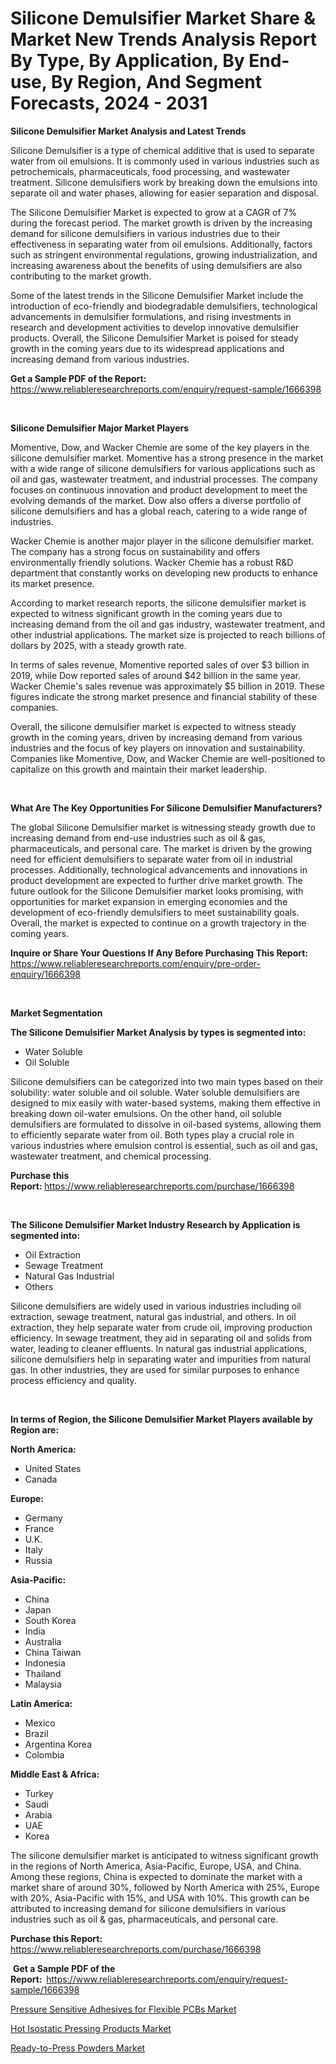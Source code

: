 <p><h1>Silicone Demulsifier Market Share & Market New Trends Analysis Report By Type, By Application, By End-use, By Region, And Segment Forecasts, 2024 - 2031</h1></p><p><strong>Silicone Demulsifier Market Analysis and Latest Trends</strong></p>
<p><p>Silicone Demulsifier is a type of chemical additive that is used to separate water from oil emulsions. It is commonly used in various industries such as petrochemicals, pharmaceuticals, food processing, and wastewater treatment. Silicone demulsifiers work by breaking down the emulsions into separate oil and water phases, allowing for easier separation and disposal.</p><p>The Silicone Demulsifier Market is expected to grow at a CAGR of 7% during the forecast period. The market growth is driven by the increasing demand for silicone demulsifiers in various industries due to their effectiveness in separating water from oil emulsions. Additionally, factors such as stringent environmental regulations, growing industrialization, and increasing awareness about the benefits of using demulsifiers are also contributing to the market growth.</p><p>Some of the latest trends in the Silicone Demulsifier Market include the introduction of eco-friendly and biodegradable demulsifiers, technological advancements in demulsifier formulations, and rising investments in research and development activities to develop innovative demulsifier products. Overall, the Silicone Demulsifier Market is poised for steady growth in the coming years due to its widespread applications and increasing demand from various industries.</p></p>
<p><strong>Get a Sample PDF of the Report:&nbsp;</strong> <a href="https://www.reliableresearchreports.com/enquiry/request-sample/1666398">https://www.reliableresearchreports.com/enquiry/request-sample/1666398</a></p>
<p>&nbsp;</p>
<p><strong>Silicone Demulsifier Major Market Players</strong></p>
<p><p>Momentive, Dow, and Wacker Chemie are some of the key players in the silicone demulsifier market. Momentive has a strong presence in the market with a wide range of silicone demulsifiers for various applications such as oil and gas, wastewater treatment, and industrial processes. The company focuses on continuous innovation and product development to meet the evolving demands of the market. Dow also offers a diverse portfolio of silicone demulsifiers and has a global reach, catering to a wide range of industries.</p><p>Wacker Chemie is another major player in the silicone demulsifier market. The company has a strong focus on sustainability and offers environmentally friendly solutions. Wacker Chemie has a robust R&D department that constantly works on developing new products to enhance its market presence.</p><p>According to market research reports, the silicone demulsifier market is expected to witness significant growth in the coming years due to increasing demand from the oil and gas industry, wastewater treatment, and other industrial applications. The market size is projected to reach billions of dollars by 2025, with a steady growth rate.</p><p>In terms of sales revenue, Momentive reported sales of over $3 billion in 2019, while Dow reported sales of around $42 billion in the same year. Wacker Chemie's sales revenue was approximately $5 billion in 2019. These figures indicate the strong market presence and financial stability of these companies.</p><p>Overall, the silicone demulsifier market is expected to witness steady growth in the coming years, driven by increasing demand from various industries and the focus of key players on innovation and sustainability. Companies like Momentive, Dow, and Wacker Chemie are well-positioned to capitalize on this growth and maintain their market leadership.</p></p>
<p>&nbsp;</p>
<p><strong>What Are The Key Opportunities For Silicone Demulsifier Manufacturers?</strong></p>
<p><p>The global Silicone Demulsifier market is witnessing steady growth due to increasing demand from end-use industries such as oil & gas, pharmaceuticals, and personal care. The market is driven by the growing need for efficient demulsifiers to separate water from oil in industrial processes. Additionally, technological advancements and innovations in product development are expected to further drive market growth. The future outlook for the Silicone Demulsifier market looks promising, with opportunities for market expansion in emerging economies and the development of eco-friendly demulsifiers to meet sustainability goals. Overall, the market is expected to continue on a growth trajectory in the coming years.</p></p>
<p><strong>Inquire or Share Your Questions If Any Before Purchasing This Report:</strong> <a href="https://www.reliableresearchreports.com/enquiry/pre-order-enquiry/1666398">https://www.reliableresearchreports.com/enquiry/pre-order-enquiry/1666398</a></p>
<p>&nbsp;</p>
<p><strong>Market Segmentation</strong></p>
<p><strong>The Silicone Demulsifier Market Analysis by types is segmented into:</strong></p>
<p><ul><li>Water Soluble</li><li>Oil Soluble</li></ul></p>
<p><p>Silicone demulsifiers can be categorized into two main types based on their solubility: water soluble and oil soluble. Water soluble demulsifiers are designed to mix easily with water-based systems, making them effective in breaking down oil-water emulsions. On the other hand, oil soluble demulsifiers are formulated to dissolve in oil-based systems, allowing them to efficiently separate water from oil. Both types play a crucial role in various industries where emulsion control is essential, such as oil and gas, wastewater treatment, and chemical processing.</p></p>
<p><strong>Purchase this Report:&nbsp;</strong><a href="https://www.reliableresearchreports.com/purchase/1666398">https://www.reliableresearchreports.com/purchase/1666398</a></p>
<p>&nbsp;</p>
<p><strong>The Silicone Demulsifier Market Industry Research by Application is segmented into:</strong></p>
<p><ul><li>Oil Extraction</li><li>Sewage Treatment</li><li>Natural Gas Industrial</li><li>Others</li></ul></p>
<p><p>Silicone demulsifiers are widely used in various industries including oil extraction, sewage treatment, natural gas industrial, and others. In oil extraction, they help separate water from crude oil, improving production efficiency. In sewage treatment, they aid in separating oil and solids from water, leading to cleaner effluents. In natural gas industrial applications, silicone demulsifiers help in separating water and impurities from natural gas. In other industries, they are used for similar purposes to enhance process efficiency and quality.</p></p>
<p>&nbsp;</p>
<p><strong>In terms of Region, the Silicone Demulsifier Market Players available by Region are:</strong></p>
<p>
    <p> <strong> North America: </strong>
        <ul>
            <li>United States</li>
            <li>Canada</li>
        </ul>
        </p> 
    <p> <strong> Europe: </strong>
        <ul>
            <li>Germany</li>
            <li>France</li>
            <li>U.K.</li>
            <li>Italy</li>
            <li>Russia</li>
        </ul>
        </p> 
    <p> <strong> Asia-Pacific: </strong>
        <ul>
            <li>China</li>
            <li>Japan</li>
            <li>South Korea</li>
            <li>India</li>
            <li>Australia</li>
            <li>China Taiwan</li>
            <li>Indonesia</li>
            <li>Thailand</li>
            <li>Malaysia</li>
        </ul>
        </p> 
    <p> <strong> Latin America: </strong>
        <ul>
            <li>Mexico</li>
            <li>Brazil</li>
            <li>Argentina Korea</li>
            <li>Colombia</li>
        </ul>
        </p> 
    <p> <strong> Middle East & Africa: </strong>
        <ul>
            <li>Turkey</li>
            <li>Saudi</li>
            <li>Arabia</li>
            <li>UAE</li>
            <li>Korea</li>
        </ul>
    </p>
    </p>
<p><p>The silicone demulsifier market is anticipated to witness significant growth in the regions of North America, Asia-Pacific, Europe, USA, and China. Among these regions, China is expected to dominate the market with a market share of around 30%, followed by North America with 25%, Europe with 20%, Asia-Pacific with 15%, and USA with 10%. This growth can be attributed to increasing demand for silicone demulsifiers in various industries such as oil & gas, pharmaceuticals, and personal care.</p></p>
<p><strong>Purchase this Report: </strong><a href="https://www.reliableresearchreports.com/purchase/1666398">https://www.reliableresearchreports.com/purchase/1666398</a></p>
<p>&nbsp;<strong>Get a Sample PDF of the Report:&nbsp;&nbsp;</strong><a href="https://www.reliableresearchreports.com/enquiry/request-sample/1666398">https://www.reliableresearchreports.com/enquiry/request-sample/1666398</a></p>
<p><strong></strong></p>
<p><p><a href="https://github.com/wwwkeltoum/Market-Research-Report-List-2/blob/main/pressure-sensitive-adhesives-for-flexible-pcbs-market.md">Pressure Sensitive Adhesives for Flexible PCBs Market</a></p><p><a href="https://github.com/gamblestampleyjenny50m5sl6/Market-Research-Report-List-1/blob/main/hot-isostatic-pressing-products-market.md">Hot Isostatic Pressing Products Market</a></p><p><a href="https://github.com/nicholepatriciadoylenwnrjr0/Market-Research-Report-List-1/blob/main/ready-to-press-powders-market.md">Ready-to-Press Powders Market</a></p></p>